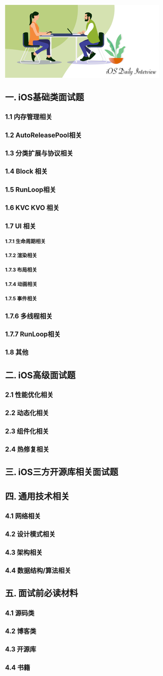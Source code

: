 
![](./images/logo.png)

# 一. iOS基础类面试题

## 1.1 内存管理相关

## 1.2 AutoReleasePool相关

## 1.3 分类扩展与协议相关

## 1.4 Block 相关

## 1.5 RunLoop相关

## 1.6 KVC KVO 相关

## 1.7 UI 相关

### 1.7.1 生命周期相关

### 1.7.2 渲染相关

### 1.7.3 布局相关

### 1.7.4 动画相关

### 1.7.5 事件相关

## 1.7.6 多线程相关

## 1.7.7 RunLoop相关

## 1.8 其他

# 二. iOS高级面试题

## 2.1 性能优化相关

## 2.2 动态化相关

## 2.3 组件化相关

## 2.4 热修复相关

# 三. iOS三方开源库相关面试题


# 四. 通用技术相关

## 4.1 网络相关

## 4.2 设计模式相关

## 4.3 架构相关

## 4.4 数据结构/算法相关


# 五. 面试前必读材料

## 4.1 源码类

## 4.2 博客类

## 4.3 开源库

## 4.4 书籍
